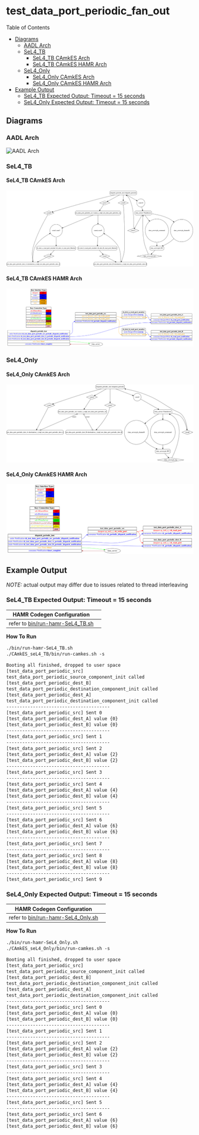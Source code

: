 # test_data_port_periodic_fan_out

 Table of Contents
  * [Diagrams](#diagrams)
    * [AADL Arch](#aadl-arch)
    * [SeL4_TB](#sel4_tb)
      * [SeL4_TB CAmkES Arch](#sel4_tb-camkes-arch)
      * [SeL4_TB CAmkES HAMR Arch](#sel4_tb-camkes-hamr-arch)
    * [SeL4_Only](#sel4_only)
      * [SeL4_Only CAmkES Arch](#sel4_only-camkes-arch)
      * [SeL4_Only CAmkES HAMR Arch](#sel4_only-camkes-hamr-arch)
  * [Example Output](#example-output)
    * [SeL4_TB Expected Output: Timeout = 15 seconds](#sel4_tb-expected-output-timeout--15-seconds)
    * [SeL4_Only Expected Output: Timeout = 15 seconds](#sel4_only-expected-output-timeout--15-seconds)

## Diagrams
### AADL Arch
![AADL Arch](diagrams/aadl-arch.png)

### SeL4_TB
#### SeL4_TB CAmkES Arch
![SeL4_TB CAmkES Arch](diagrams/CAmkES-arch-SeL4_TB.svg)

#### SeL4_TB CAmkES HAMR Arch
![SeL4_TB CAmkES HAMR Arch](diagrams/CAmkES-HAMR-arch-SeL4_TB.svg)

### SeL4_Only
#### SeL4_Only CAmkES Arch
![SeL4_Only CAmkES Arch](diagrams/CAmkES-arch-SeL4_Only.svg)

#### SeL4_Only CAmkES HAMR Arch
![SeL4_Only CAmkES HAMR Arch](diagrams/CAmkES-HAMR-arch-SeL4_Only.svg)

## Example Output
*NOTE:* actual output may differ due to issues related to thread interleaving
### SeL4_TB Expected Output: Timeout = 15 seconds

  |HAMR Codegen Configuration| |
  |--|--|
  | refer to [bin/run-hamr-SeL4_TB.sh](bin/run-hamr-SeL4_TB.sh) |


  **How To Run**
  ```
  ./bin/run-hamr-SeL4_TB.sh
  ./CAmkES_seL4_TB/bin/run-camkes.sh -s
  ```

  ```
  Booting all finished, dropped to user space
  [test_data_port_periodic_src] test_data_port_periodic_source_component_init called
  [test_data_port_periodic_dest_B] test_data_port_periodic_destination_component_init called
  [test_data_port_periodic_dest_A] test_data_port_periodic_destination_component_init called
  ---------------------------------------
  [test_data_port_periodic_src] Sent 0
  [test_data_port_periodic_dest_A] value {0}
  [test_data_port_periodic_dest_B] value {0}
  ---------------------------------------
  [test_data_port_periodic_src] Sent 1
  ---------------------------------------
  [test_data_port_periodic_src] Sent 2
  [test_data_port_periodic_dest_A] value {2}
  [test_data_port_periodic_dest_B] value {2}
  ---------------------------------------
  [test_data_port_periodic_src] Sent 3
  ---------------------------------------
  [test_data_port_periodic_src] Sent 4
  [test_data_port_periodic_dest_A] value {4}
  [test_data_port_periodic_dest_B] value {4}
  ---------------------------------------
  [test_data_port_periodic_src] Sent 5
  ---------------------------------------
  [test_data_port_periodic_src] Sent 6
  [test_data_port_periodic_dest_A] value {6}
  [test_data_port_periodic_dest_B] value {6}
  ---------------------------------------
  [test_data_port_periodic_src] Sent 7
  ---------------------------------------
  [test_data_port_periodic_src] Sent 8
  [test_data_port_periodic_dest_A] value {8}
  [test_data_port_periodic_dest_B] value {8}
  ---------------------------------------
  [test_data_port_periodic_src] Sent 9

  ```

### SeL4_Only Expected Output: Timeout = 15 seconds

  |HAMR Codegen Configuration| |
  |--|--|
  | refer to [bin/run-hamr-SeL4_Only.sh](bin/run-hamr-SeL4_Only.sh) |


  **How To Run**
  ```
  ./bin/run-hamr-SeL4_Only.sh
  ./CAmkES_seL4_Only/bin/run-camkes.sh -s
  ```

  ```
  Booting all finished, dropped to user space
  [test_data_port_periodic_src] test_data_port_periodic_source_component_init called
  [test_data_port_periodic_dest_B] test_data_port_periodic_destination_component_init called
  [test_data_port_periodic_dest_A] test_data_port_periodic_destination_component_init called
  ---------------------------------------
  [test_data_port_periodic_src] Sent 0
  [test_data_port_periodic_dest_A] value {0}
  [test_data_port_periodic_dest_B] value {0}
  ---------------------------------------
  [test_data_port_periodic_src] Sent 1
  ---------------------------------------
  [test_data_port_periodic_src] Sent 2
  [test_data_port_periodic_dest_A] value {2}
  [test_data_port_periodic_dest_B] value {2}
  ---------------------------------------
  [test_data_port_periodic_src] Sent 3
  ---------------------------------------
  [test_data_port_periodic_src] Sent 4
  [test_data_port_periodic_dest_A] value {4}
  [test_data_port_periodic_dest_B] value {4}
  ---------------------------------------
  [test_data_port_periodic_src] Sent 5
  ---------------------------------------
  [test_data_port_periodic_src] Sent 6
  [test_data_port_periodic_dest_A] value {6}
  [test_data_port_periodic_dest_B] value {6}

  ```
